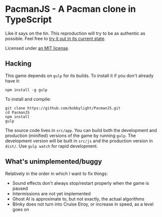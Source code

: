 PacmanJS - A Pacman clone in TypeScript
=======================================
Like it says on the tin.  This reproduction will try to be as authentic as
possible.  Feel free to [try it out in its current state](http://bobbylight.github.io/PacmanJS/).

Licensed under [an MIT license](LICENSE.txt).

## Hacking
This game depends on `gulp` for its builds. To install it if you don't already have it:

```shell
npm install -g gulp
```

To install and compile:

```shell
git clone https://github.com/bobbylight/PacmanJS.git
cd PacmanJS
npm install
gulp
```

The source code lives in `src/app`.  You can build both the development and
production (minified) versions of the game by running `gulp`.  The development
version will be built in `src/js` and the production version in `dist/`.  Use
`gulp watch` for rapid development.

## What's unimplemented/buggy

Relatively in the order in which I want to fix things:

* Sound effects don't always stop/restart properly when the game is paused
* Intermissions are not yet implemented
* Ghost AI is approximate to, but not exactly, the actual algorithms
* Blinky does not turn into Cruise Elroy, or increase in speed, as a level
  goes on
